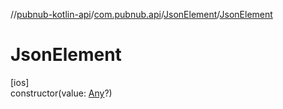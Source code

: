 //[pubnub-kotlin-api](../../../index.md)/[com.pubnub.api](../index.md)/[JsonElement](index.md)/[JsonElement](-json-element.md)

# JsonElement

[ios]\
constructor(value: [Any](https://kotlinlang.org/api/latest/jvm/stdlib/kotlin/-any/index.html)?)
